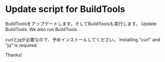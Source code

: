Update script for BuildTools
=====

BuildToolsをアップデートします。そしてBuildToolsも実行します。
Update BuildTools. We also run BuildTools.

curlとjqが必要なので、予めインストールしてください。
Installing "curl" and "jq" is required.

Thanks!
